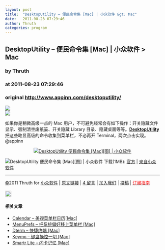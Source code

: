 ```yaml
---
layout: post
title:  "DesktopUtility – 便民命令集 [Mac] | 小众软件 &gt; Mac"
date:   2011-08-23 07:29:46
author: Thruth
categories: program
---
```


## DesktopUtility – 便民命令集 [Mac] | 小众软件 &gt; Mac
### by Thruth
### at 2011-08-23 07:29:46
### original <http://www.appinn.com/desktoputility/>

<p><a href="http://feedads.g.doubleclick.net/~a/bNi5EBgPQzOxFJ4UU2rALJMju3c/0/da"><img src="http://feedads.g.doubleclick.net/~a/bNi5EBgPQzOxFJ4UU2rALJMju3c/0/di" border="0" ismap></a><br>
<a href="http://feedads.g.doubleclick.net/~a/bNi5EBgPQzOxFJ4UU2rALJMju3c/1/da"><img src="http://feedads.g.doubleclick.net/~a/bNi5EBgPQzOxFJ4UU2rALJMju3c/1/di" border="0" ismap></a></p><p>如果你是稍微高级一点的 Mac 用户，不可避免经常会有如下操作：开关隐藏文件显示、强制清空废纸篓、开关隐藏 Library 目录、隐藏桌面等等。<a href="http://www.appinn.com/desktoputility/"><strong>DesktopUtility</strong></a> 把这些略显高级的命令收集到菜单栏，不必再开 Terminal，两次点击实现。@appinn</p>
<p style="text-align:center"><a href="http://www.appinn.com/desktoputility/"><img src="http://img1.appinn.com/2011/08/desktoputility-20110802-102932.jpg" alt="DesktopUtility   便民命令集 [Mac][图] | 小众软件" title="DesktopUtility   便民命令集 [Mac][图] | 小众软件"></a></p>
<p><img title="点击右侧的链接下载本软件" src="http://www.appinn.com/wp-content/down.gif" alt="DesktopUtility   便民命令集 [Mac][图] | 小众软件"> 下载(1MB): <a href="http://sweetpproductions.com/products/desktoputility/DesktopUtility.dmg">官方</a> | <a href="http://www.appinn.com/desktoputility/">来自小众软件</a></p>
<hr>
<a href="http://www.appinn.com/copyright/" title="版权声明">©</a>2011 Thruth for <a href="http://www.appinn.com" title="本文来自小众软件">小众软件</a> | <a href="http://www.appinn.com/desktoputility/" title="本文原始链接" rel="bookmark">原文链接</a> | <a href="http://www.appinn.com/desktoputility/#comments" title="来小众软件留言">4 留言</a> | <a href="http://www.appinn.com/join-us/" title="加入小众软件">加入我们</a> | <a href="http://www.appinn.com/contribute/" title="给小众软件投稿">投稿</a> | <a href="http://www.appinn.com/feeds-subscribe/" title="可以分类订阅小众，Windows/MAC/游戏"><font color="red">订阅指南</font></a><br> <br>
<img src="http://s33.sitemeter.com/meter.asp?site=s33appinn" alt="DesktopUtility   便民命令集 [Mac][图] | 小众软件" width="20" border="0" title="DesktopUtility   便民命令集 [Mac][图] | 小众软件">
<h4>相关文章</h4><ul><li><a href="http://www.appinn.com/calendar/" title="Calendar – 美观菜单栏日历[Mac]">Calendar – 美观菜单栏日历[Mac]</a></li><li><a href="http://www.appinn.com/menuprefs/" title="MenuPrefs – 把系统偏好移上菜单栏 [Mac]">MenuPrefs – 把系统偏好移上菜单栏 [Mac]</a></li><li><a href="http://www.appinn.com/dterm/" title="Dterm – 快捷终端 [Mac]">Dterm – 快捷终端 [Mac]</a></li><li><a href="http://www.appinn.com/keymo/" title="Keymo – 键盘操控一切 [Mac]">Keymo – 键盘操控一切 [Mac]</a></li><li><a href="http://www.appinn.com/smartr-lite/" title="Smartr Lite – 闪卡记忆 [Mac]">Smartr Lite – 闪卡记忆 [Mac]</a></li></ul><img src="http://www1.feedsky.com/t1/549166657/soft/feedsky/s.gif?r=http://www.appinn.com/desktoputility/" border="0" height="0" width="0">
